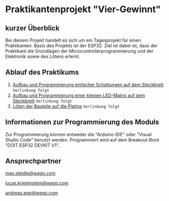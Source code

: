 # Praktikantenprojekt "Vier-Gewinnt"

## kurzer Überblick

Bei diesem Projekt handelt es sich um ein Tagesprojekt für einen Praktikanten. Basis des Projekts ist der ESP32. Ziel ist dabei ist, dass der Praktikant die Grundlagen der Microcontrollerprogrammierung und der Elektronik sowie des Lötens erlernt.

## Ablauf des Praktikums

1. [Aufbau und Programmierung einfacher Schaltungen auf dem Steckbrett]() `Verlinkung folgt`
2. [Aufbau und Programmierung einer kleinen LED-Matrix auf dem Steckbrett]() `Verlinkung folgt`
3. [Löten der Bauteile auf die Platine]() `Verlinkung folgt`

## Informationen zur Programmierung des Moduls

Zur Programmierung können entweder die "Arduino-IDE" oder "Visual Studio Code" benutzt werden. Programmiert wird auf dem Breakout-Bord "DOIT ESP32 DEVKIT V1".

## Ansprechpartner

<max.steidle@wago.com>

<lucas.krietenstein@wago.com>

<andreas.epp@wago.com>
